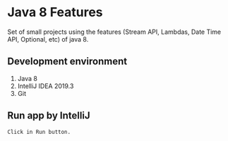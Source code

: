 # Java 8 Features
Set of small projects using the features (Stream API, Lambdas, Date Time API, Optional, etc) of java 8.

## **Development environment**
1. Java 8
2. IntelliJ IDEA 2019.3
3. Git

## **Run app by IntelliJ**
```
Click in Run button. 
```
